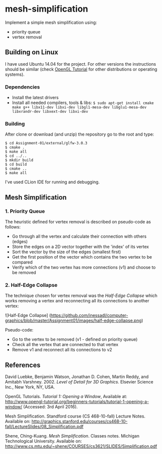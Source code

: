 # mesh-simplification

Implement a simple mesh simplification using:

- priority queue
- vertex removal

## Building on Linux

I have used Ubuntu 14.04 for the project. For other versions the instructions should be similar (check [OpenGL Tutorial](http://www.opengl-tutorial.org/) for other distributions or operating systems).

### Dependencies

- Install the latest drivers
- Install all needed compilers, tools & libs: ``` $ sudo apt-get install cmake make g++ libx11-dev libxi-dev libgl1-mesa-dev libglu1-mesa-dev libxrandr-dev libxext-dev libxi-dev ```

### Building

After clone or download (and unzip) the repository go to the root and type:

  ```
$ cd Assignment-01/external/glfw-3.0.3
$ cmake .
$ make all
$ cd ../..
$ mkdir build
$ cd build
$ cmake ..
$ make all
```

I've used CLion IDE for running and debugging.


## Mesh Simplification



### 1. Priority Queue

The heuristic defined for vertex removal is described on pseudo-code as follows:

- Go through all the vertex and calculate their connection with others (edges)
- Store the edges on a 2D vector together with the 'index' of its vertex
- Sort the vector by the size of the edges (smallest first)
- Get the first position of the vector which contains the two vertex to be compared
- Verify which of the two vertex has more connections (v1) and choose to be removed


### 2. Half-Edge Collapse

The technique chosen for vertex removal was the *Half-Edge Collapse* which works removing a vertex and reconnecting all its connections to another vertex:


 ![Half-Edge Collapse]  (https://github.com/inessadl/computer-graphics/blob/master/Assignment01/images/half-edge-collapse.png)


Pseudo-code:

- Go to the vertex to be removed (v1 - defined on priority queue)
- Check all the vertex that are connected to that vertex
- Remove v1 and reconnect all its connections to v2  


## References


David Luebke, Benjamin Watson, Jonathan D. Cohen, Martin Reddy, and Amitabh Varshney. 2002. *Level of Detail for 3D Graphics*. Elsevier Science Inc., New York, NY, USA.

OpenGL Tutorials. *Tutorial 1: Opening a Window*, Available at: http://www.opengl-tutorial.org/beginners-tutorials/tutorial-1-opening-a-window/ (Accessed: 3rd April 2016).

Mesh Simplification. Standford course (CS 468-10-fall) Lecture Notes. Available on: http://graphics.stanford.edu/courses/cs468-10-fall/LectureSlides/08_Simplification.pdf

Shene, Ching-Kuang. *Mesh Simplification*. Classes notes. Michigan Technological University. Available on:
http://www.cs.mtu.edu/~shene/COURSES/cs3621/SLIDES/Simplification.pdf
